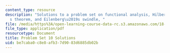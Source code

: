 ```yaml
---
content_type: resource
description: "Solutions to a problem set on functional analysis, Hilbert space, Kuiper\u2019\
  s theorem, and Eilenberg\u2019s swindle, "
file: /media/https%3A/open-learning-course-data-rc.s3.amazonaws.com/18-102-introduction-to-functional-analysis-spring-2009/be7caba0c8e8afb37d9083d6885db02b_MIT18_102s09_sol_pset10.pdf
file_type: application/pdf
resourcetype: Document
title: Problem Set 10 Solutions
uid: be7caba0-c8e8-afb3-7d90-83d6885db02b
---
```


